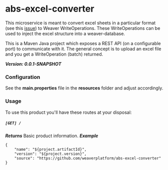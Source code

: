 # abs-excel-converter
This microservice is meant to convert excel sheets in a particular format (see this [issue](http://jira.sysunite.com/browse/RC-77)) to Weaver WriteOperations. These WriteOperations can be used to inject the excel structure into a weaver-database.

This is a Maven Java project which exposes a REST API (on a configurable port) to communicate with it. The general concept is to upload an excel file and you get a WriteOperation (batch) returned.

***Version: 0.0.1-SNAPSHOT***

### Configuration
See the **main.properties** file in the **resources** folder and adjust accordingly.

### Usage
To use this product you'll have these routes at your disposal:

##### `[GET] / `
***Returns***
Basic product information.
***Example***
```
{
    "name": "${project.artifactId}",
    "version": "${project.version}",
    "source": "https://github.com/weaverplatform/abs-excel-converter"
}
```